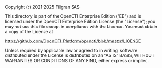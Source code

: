 Copyright (c) 2021-2025 Filigran SAS

This directory is part of the OpenCTI Enterprise Edition ("EE") and is
licensed under the OpenCTI Enterprise Edition License (the "License");
you may not use this file except in compliance with the License.
You must obtain a copy of the License at

https://github.com/OpenCTI-Platform/opencti/blob/master/LICENSE

Unless required by applicable law or agreed to in writing, software
distributed under the License is distributed on an "AS IS" BASIS,
WITHOUT WARRANTIES OR CONDITIONS OF ANY KIND, either express or implied.